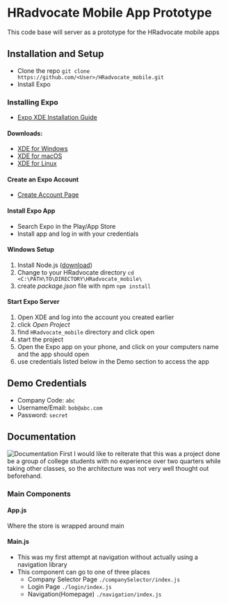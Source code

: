 # HRadvocate Mobile App Prototype
This code base will server as a prototype for the HRadvocate mobile apps

## Installation and Setup
 * Clone the repo
   `git clone https://github.com/<User>/HRadvocate_mobile.git`
 * Install Expo

### Installing Expo
  * [Expo XDE Installation Guide](https://docs.expo.io/versions/latest/introduction/installation.html)
#### Downloads:
  * [XDE for Windows](https://xde-updates.exponentjs.com/download/win32)
  * [XDE for macOS](https://xde-updates.exponentjs.com/download/mac)
  * [XDE for Linux](https://xde-updates.exponentjs.com/download/mac)

#### Create an Expo Account
  * [Create Account Page](https://expo.io/signup)

#### Install Expo App
  * Search Expo in the Play/App Store
  * Install app and log in with your credentials

#### Windows Setup
  1. Install Node.js ([download](https://nodejs.org/dist/v9.6.1/node-v9.6.1-x64.msi))
  2. Change to your HRadvocate directory
    `cd <C:\PATH\TO\DIRECTORY\HRadvocate_mobile\`
  3. create *package.json* file with npm
    `npm install`

#### Start Expo Server
  1. Open XDE and log into the account you created earlier
  2. click *Open Project*
  3. find `HRadvocate_mobile` directory and click open
  4. start the project
  5. Open the Expo app on your phone, and click on your computers name and the app should open
  6. use credentials listed below in the Demo section to access the app


## Demo Credentials
  * Company Code: `abc`
  * Username/Email: `bob@abc.com`
  * Password: `secret`

## Documentation
![Documentation](https://s.dou.ua/storage-files/image2-700.jpg)
First I would like to reiterate that this was a project done be a group of college students with no experience over two quarters while taking other classes, so the architecture was not very well thought out beforehand. 

### Main Components
#### App.js
Where the store is wrapped around main

#### Main.js
  * This was my first attempt at navigation without actually using a navigation library
  * This component can go to one of three places
    * Company Selector Page `./companySelector/index.js`
    * Login Page `./login/index.js`
    * Navigation(Homepage) `./navigation/index.js`

